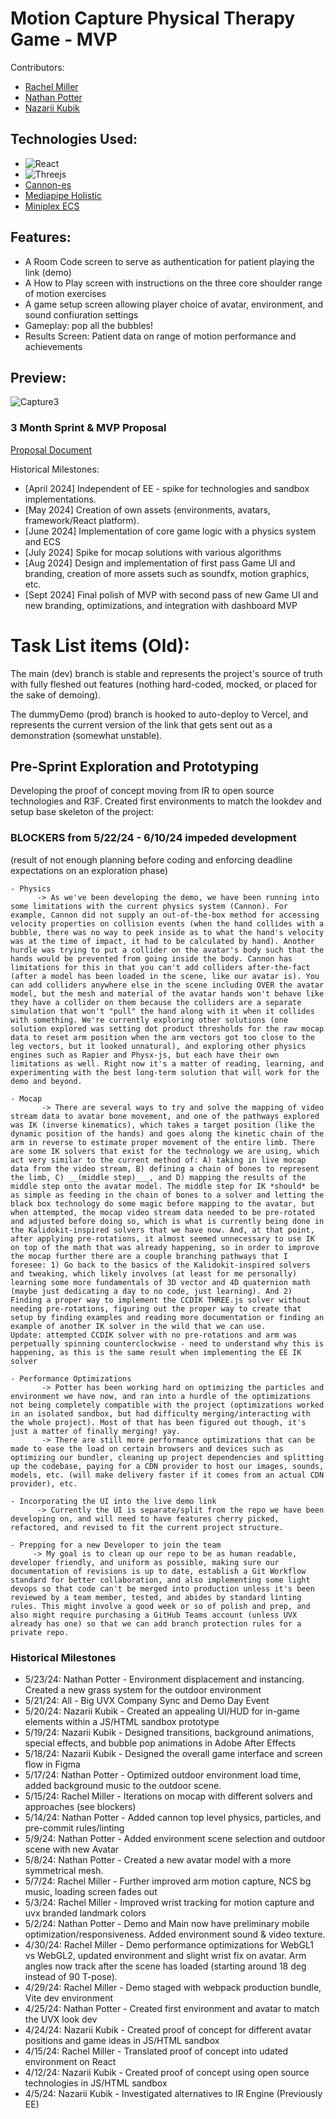 # Motion Capture Physical Therapy Game - MVP
Contributors:
* [Rachel Miller](https://github.com/rkmiller131)
* [Nathan Potter](https://github.com/nathanpotter17)
* [Nazarii Kubik](https://github.com/mr-nazarii)

## Technologies Used:
* ![React](https://img.shields.io/badge/react-%2320232a.svg?style=for-the-badge&logo=react&logoColor=%2361DAFB)
* ![Threejs](https://img.shields.io/badge/threejs-black?style=for-the-badge&logo=three.js&logoColor=white)
* [Cannon-es](https://github.com/pmndrs/use-cannon)
* [Mediapipe Holistic](https://ai.google.dev/edge/mediapipe/solutions/vision/pose_landmarker)
* [Miniplex ECS](https://github.com/hmans/miniplex?tab=readme-ov-file)

## Features:
* A Room Code screen to serve as authentication for patient playing the link (demo)
* A How to Play screen with instructions on the three core shoulder range of motion exercises
* A game setup screen allowing player choice of avatar, environment, and sound confiuration settings
* Gameplay: pop all the bubbles!
* Results Screen: Patient data on range of motion performance and achievements

## Preview:
![Capture3](https://github.com/user-attachments/assets/ed53fa3c-ff46-4373-a502-ee0406845a52)

### 3 Month Sprint & MVP Proposal
[Proposal Document](https://docs.google.com/document/d/11XJzJjPcLb5WHN0k0T0xeVhXBgehEhkmyow-c8bsjnI/edit?usp=sharing)

Historical Milestones:
* [April 2024] Independent of EE - spike for technologies and sandbox implementations.
* [May 2024] Creation of own assets (environments, avatars, framework/React platform).
* [June 2024] Implementation of core game logic with a physics system and ECS
* [July 2024] Spike for mocap solutions with various algorithms
* [Aug 2024] Design and implementation of first pass Game UI and branding, creation of more assets such as soundfx, motion graphics, etc.
* [Sept 2024] Final polish of MVP with second pass of new Game UI and new branding, optimizations, and integration with dashboard MVP

# Task List items (Old):

The main (dev) branch is stable and represents the project's source of truth with fully fleshed out features (nothing hard-coded, mocked, or placed for the sake of demoing).

The dummyDemo (prod) branch is hooked to auto-deploy to Vercel, and represents the current version of the link that gets sent out as a demonstration (somewhat unstable).


## Pre-Sprint Exploration and Prototyping
Developing the proof of concept moving from IR to open source technologies and R3F. Created first environments to match the lookdev and setup base skeleton of the project:

### BLOCKERS from 5/22/24 - 6/10/24 impeded development 
(result of not enough planning before coding and enforcing deadline expectations on an exploration phase)

```
- Physics
      -> As we've been developing the demo, we have been running into some limitations with the current physics system (Cannon). For example, Cannon did not supply an out-of-the-box method for accessing velocity properties on collision events (when the hand collides with a bubble, there was no way to peek inside as to what the hand's velocity was at the time of impact, it had to be calculated by hand). Another hurdle was trying to put a collider on the avatar's body such that the hands would be prevented from going inside the body. Cannon has limitations for this in that you can't add colliders after-the-fact (after a model has been loaded in the scene, like our avatar is). You can add colliders anywhere else in the scene including OVER the avatar model, but the mesh and material of the avatar hands won't behave like they have a collider on them because the colliders are a separate simulation that won't "pull" the hand along with it when it collides with something. We're currently exploring other solutions (one solution explored was setting dot product thresholds for the raw mocap data to reset arm position when the arm vectors got too close to the leg vectors, but it looked unnatural), and exploring other physics engines such as Rapier and Physx-js, but each have their own limitations as well. Right now it's a matter of reading, learning, and experimenting with the best long-term solution that will work for the demo and beyond.
```
```
- Mocap
       -> There are several ways to try and solve the mapping of video stream data to avatar bone movement, and one of the pathways explored was IK (inverse kinematics), which takes a target position (like the dynamic position of the hands) and goes along the kinetic chain of the arm in reverse to estimate proper movement of the entire limb. There are some IK solvers that exist for the technology we are using, which act very similar to the current method of: A) taking in live mocap data from the video stream, B) defining a chain of bones to represent the limb, C) __(middle step)___, and D) mapping the results of the middle step onto the avatar model. The middle step for IK *should* be as simple as feeding in the chain of bones to a solver and letting the black box technology do some magic before mapping to the avatar, but when attempted, the mocap video stream data needed to be pre-rotated and adjusted before doing so, which is what is currently being done in the Kalidokit-inspired solvers that we have now. And, at that point, after applying pre-rotations, it almost seemed unnecessary to use IK on top of the math that was already happening, so in order to improve the mocap further there are a couple branching pathways that I foresee: 1) Go back to the basics of the Kalidokit-inspired solvers and tweaking, which likely involves (at least for me personally) learning some more fundamentals of 3D vector and 4D quaternion math (maybe just dedicating a day to no code, just learning). And 2) Finding a proper way to implement the CCDIK THREE.js solver without needing pre-rotations, figuring out the proper way to create that setup by finding examples and reading more documentation or finding an example of another IK solver in the wild that we can use.
Update: attempted CCDIK solver with no pre-rotations and arm was perpetually spinning counterclockwise - need to understand why this is happening, as this is the same result when implementing the EE IK solver
```
```
- Performance Optimizations
       -> Potter has been working hard on optimizing the particles and environment we have now, and ran into a hurdle of the optimizations not being completely compatible with the project (optimizations worked in an isolated sandbox, but had difficulty merging/interacting with the whole project). Most of that has been figured out though, it's just a matter of finally merging! yay.
       -> There are still more performance optimizations that can be made to ease the load on certain browsers and devices such as optimizing our bundler, cleaning up project dependencies and splitting up the codebase, paying for a CDN provider to host our images, sounds, models, etc. (will make delivery faster if it comes from an actual CDN provider), etc.
```
```
- Incorporating the UI into the live demo link
      -> Currently the UI is separate/split from the repo we have been developing on, and will need to have features cherry picked, refactored, and revised to fit the current project structure.
```
```
- Prepping for a new Developer to join the team
     -> My goal is to clean up our repo to be as human readable, developer friendly, and uniform as possible, making sure our documentation of revisions is up to date, establish a Git Workflow standard for better collaboration, and also implementing some light devops so that code can't be merged into production unless it's been reviewed by a team member, tested, and abides by standard linting rules. This might involve a good week or so of polish and prep, and also might require purchasing a GitHub Teams account (unless UVX already has one) so that we can add branch protection rules for a private repo.
```

### Historical Milestones
- 5/23/24: Nathan Potter - Environment displacement and instancing. Created a new grass system for the outdoor environment
- 5/21/24: All - Big UVX Company Sync and Demo Day Event
- 5/20/24: Nazarii Kubik - Created an appealing UI/HUD for in-game elements within a JS/HTML sandbox prototype
- 5/19/24: Nazarii Kubik - Designed transitions, background animations, special effects, and bubble pop animations in Adobe After Effects
- 5/18/24: Nazarii Kubik - Designed the overall game interface and screen flow in Figma
- 5/17/24: Nathan Potter - Optimized outdoor environment load time, added background music to the outdoor scene.
- 5/15/24: Rachel Miller - Iterations on mocap with different solvers and approaches (see blockers)
- 5/14/24: Nathan Potter - Added cannon top level physics, particles, and pre-commit rules/linting
- 5/9/24: Nathan Potter - Added environment scene selection and outdoor scene with new Avatar
- 5/8/24: Nathan Potter - Created a new avatar model with a more symmetrical mesh.
- 5/7/24: Rachel Miller - Further improved arm motion capture, NCS bg music, loading screen fades out
- 5/3/24: Rachel Miller - Improved wrist tracking for motion capture and uvx branded landmark colors
- 5/2/24: Nathan Potter - Demo and Main now have preliminary mobile optimization/responsiveness. Added environment sound & video texture.
- 4/30/24: Rachel Miller - Demo performance optimizations for WebGL1 vs WebGL2, updated environment and slight wrist fix on avatar. Arm angles now track after the scene has loaded (starting around 18 deg instead of 90 T-pose).
- 4/29/24: Rachel Miller - Demo staged with webpack production bundle, Vite dev environment
- 4/25/24: Nathan Potter - Created first environment and avatar to match the UVX look dev
- 4/24/24: Nazarii Kubik - Created proof of concept for different avatar positions and game ideas in JS/HTML sandbox
- 4/15/24: Rachel Miller - Translated proof of concept into udated environment on React
- 4/12/24: Nazarii Kubik - Created proof of concept using open source technologies in JS/HTML sandbox
- 4/5/24: Nazarii Kubik - Investigated alternatives to IR Engine (Previously EE)
